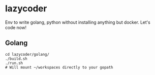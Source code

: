 # lazycoder
Env to write golang, python without installing anything but docker.
Let's code now!


## Golang

```
cd lazycoder/golang/
./build.sh
./run.sh
# Will mount ~/workspaces directly to your gopath
```
